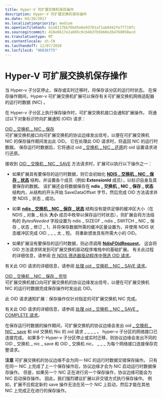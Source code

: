 ```yaml
---
title: Hyper-V 可扩展交换机保存操作
description: Hyper-V 可扩展交换机保存操作
ms.date: 04/20/2017
ms.localizationpriority: medium
ms.openlocfilehash: b1a8117bb76b45e6e93701a71ab0442fe77719fc
ms.sourcegitcommit: 418e6617e2a695c9cb4b37b5b60e264760858acd
ms.translationtype: MT
ms.contentlocale: zh-CN
ms.lasthandoff: 12/07/2020
ms.locfileid: "96836775"
---
```

# <a name="hyper-v-extensible-switch-save-operations"></a>Hyper-V 可扩展交换机保存操作


当 Hyper-v 子分区停止、保存或实时迁移时，将保存该分区的运行时状态。 在保存操作期间，Hyper-v 可扩展交换机扩展可以保存有关可扩展交换机网络适配器的运行时数据 (NIC) 。

在 Hyper-v 子分区上执行保存操作时，可扩展交换机接口会通知扩展操作。 将通过以下对象标识符向扩展通知 (OID) 请求：

<a href="" id="oid-switch-nic-save"></a>[OID \_ 交换机 \_ NIC \_ 保存](./oid-switch-nic-save.md)  
可扩展交换机接口向可扩展交换机的协议边缘发出信号，以便在可扩展交换机 NIC 的保存操作期间发出此 OID。 它在处理此 OID 请求时，将返回 NIC 的运行时数据。 保存运行时数据后，它将通过 oid [ \_ 交换机 \_ NIC \_ 还原](./oid-switch-nic-restore.md)的 oid 设置请求进行还原。

接收到 [OID \_ 交换机 \_ NIC \_ SAVE](./oid-switch-nic-save.md) 方法请求时，扩展可以执行以下操作之一：

-   如果扩展具有要保存的运行时数据，则它会初始化 [**NDIS \_ 交换机 \_ NIC \_ 保存 \_ 状态**](/windows-hardware/drivers/ddi/ntddndis/ns-ntddndis-_ndis_switch_nic_save_state) 结构，并设置各个成员（例如 **ExtensionId** 成员），以标识自身及其要保存的数据。 该扩展还会将数据保存在 **ndis \_ 交换机 \_ NIC \_ 保存 \_ 状态** 结构内，从结构的开头开始 SaveDataOffset 字节，然后完成 OID 方法请求并使 NDIS \_ 状态 \_ 成功。

-   如果 [**ndis \_ 交换机 \_ NIC \_ 保存 \_ 状态**](/windows-hardware/drivers/ddi/ntddndis/ns-ntddndis-_ndis_switch_nic_save_state) 结构没有提供足够的缓冲区大小（在 NDIS \_ 对象 \_ 标头 **大小** 成员中枚举以保存运行时状态），则扩展会将方法结构的 *BytesNeeded* 字段设置为 ndis \_ SIZEOF \_ ndis \_ SWITCH \_ NIC \_ 保存 \_ 状态 \_ 修订 \_ 1，并将保存数据所需的缓冲区量设置为，并使用 NDIS 状态缓冲区完成 OID \_ \_ \_ 太 \_ 短。 将重新颁发具有所需大小的 OID。
-   如果扩展没有要保存的运行时数据，则必须调用 [**NdisFOidRequest**](/windows-hardware/drivers/ddi/ndis/nf-ndis-ndisfoidrequest)。 这会将 OID 方法请求转发到可扩展交换机驱动程序堆栈中的基础扩展。 有关此过程的详细信息，请参阅 [在 NDIS 筛选器驱动程序中筛选 OID 请求](filtering-oid-requests-in-an-ndis-filter-driver.md)。

有关此 OID 请求的详细信息，请参阅 [处理 oid \_ 交换机 \_ NIC \_ SAVE 请求](./managing-hyper-v-extensible-switch-run-time-data.md)。

<a href="" id="oid-switch-nic-save-complete"></a>[OID \_ 交换机 \_ NIC \_ 保存 \_ 完毕](./oid-switch-nic-save.md)  
可扩展交换机接口向可扩展交换机的协议边缘发出信号，以便在可扩展交换机 NIC 的运行时数据完成保存操作时发出此 OID。

此 OID 请求通知扩展：保存操作仅针对指定的可扩展交换机 NIC 完成。

有关此 OID 请求的详细信息，请参阅 [处理 oid \_ 交换机 \_ NIC \_ SAVE \_ COMPLETE 请求](./managing-hyper-v-extensible-switch-run-time-data.md)。

在保存运行时数据的操作期间，可扩展交换机的协议边缘会发出 oid [ \_ 交换机 \_ NIC \_ save](./oid-switch-nic-save.md) 和 oid 交换机 Nic 的 oid 请求 \_ \_ \_ \_ 。 hyper-v 子分区的网络接口已连接完成。 如果多个 Hyper-v 子分区停止或实时迁移，则协议边缘会发出不同的 OID \_ 交换机 \_ nic \_ save 和 OID \_ 交换机 nic， \_ \_ \_ 为每个网络接口连接保存完整请求。

**注意**  可扩展交换机的协议边缘不会为同一 NIC 的运行时数据交错保存操作。 只有在同一 NIC 上完成了上一个保存操作后，协议边缘才会为 NIC 启动运行时数据保存操作。 但是，如果另一个 NIC 正在进行另一个保存操作，协议边缘可能会为 NIC 启动保存操作。 因此，我们强烈建议扩展以非交错方式执行保存操作。 例如，扩展不应假定新的 save 操作无法在另一个 NIC 上启动，然后才能在其他 NIC 上完成正在进行的保存操作。

 

 

